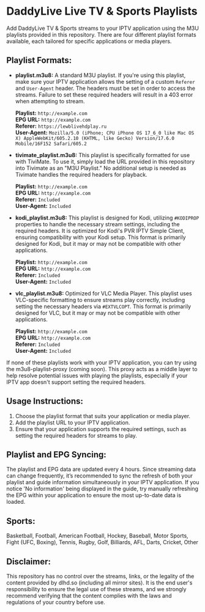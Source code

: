 # DaddyLive Live TV & Sports Playlists

Add DaddyLive TV & Sports streams to your IPTV application using the M3U playlists provided in this repository. There are four different playlist formats available, each tailored for specific applications or media players.

## Playlist Formats:

- **playlist.m3u8:**
  A standard M3U playlist. If you're using this playlist, make sure your IPTV application allows the setting of a custom `Referer` and `User-Agent` header. The headers must be set in order to access the streams. Failure to set these required headers will result in a 403 error when attempting to stream.
  
  **Playlist:** `http://example.com`  
  **EPG URL:** `http://example.com`  
  **Referer:** `https://lewblivehdplay.ru`    
  **User-Agent:** `Mozilla/5.0 (iPhone; CPU iPhone OS 17_6_0 like Mac OS X) AppleWebKit/605.2.10 (KHTML, like Gecko) Version/17.6.0 Mobile/16F152 Safari/605.2`     

- **tivimate_playlist.m3u8:**
  This playlist is specifically formatted for use with TiviMate. To use it, simply load the URL provided in this repository into Tivimate as an "M3U Playlist." No additional setup is needed as Tivimate handles the required headers for playback.
  
   **Playlist:** `http://example.com`  
   **EPG URL:** `http://example.com`  
   **Referer:** `Included`  
   **User-Agent:** `Included` 

- **kodi_playlist.m3u8:**
	This playlist is designed for Kodi, utilizing `#KODIPROP` properties to handle the necessary stream settings, including the required headers. It is optimized for Kodi's PVR IPTV Simple Client, ensuring compatibility with your Kodi setup. This format is primarily designed for Kodi, but it may or may not be compatible with other applications.
	
   **Playlist:** `http://example.com`  
   **EPG URL:** `http://example.com`  
   **Referer:** `Included`  
   **User-Agent:** `Included` 

- **vlc_playlist.m3u8:**
  Optimized for VLC Media Player. This playlist uses VLC-specific formatting to ensure streams play correctly, including setting the necessary headers via `#EXTVLCOPT`. This format is primarily designed for VLC, but it may or may not be compatible with other applications.
  
   **Playlist:** `http://example.com`  
   **EPG URL:** `http://example.com`  
   **Referer:** `Included`  
   **User-Agent:** `Included` 

If none of these playlists work with your IPTV application, you can try using the m3u8-playlist-proxy (coming soon). This proxy acts as a middle layer to help resolve potential issues with playing the playlists, especially if your IPTV app doesn't support setting the required headers.

## Usage Instructions:

1. Choose the playlist format that suits your application or media player.
2. Add the playlist URL to your IPTV application.
3. Ensure that your application supports the required settings, such as setting the required headers for streams to play.

## Playlist and EPG Syncing:

The playlist and EPG data are updated every 4 hours. Since streaming data can change frequently, it’s recommended to sync the refresh of both your playlist and guide information simultaneously in your IPTV application. If you notice 'No information' being displayed in the guide, try manually refreshing the EPG within your application to ensure the most up-to-date data is loaded.

## Sports:

Basketball, Football, American Football, Hockey, Baseball, Motor Sports, Fight (UFC, Boxing), Tennis, Rugby, Golf, Billiards, AFL, Darts, Cricket, Other

## Disclaimer:

This repository has no control over the streams, links, or the legality of the content provided by dlhd.so (including all mirror sites). It is the end user's responsibility to ensure the legal use of these streams, and we strongly recommend verifying that the content complies with the laws and regulations of your country before use.

